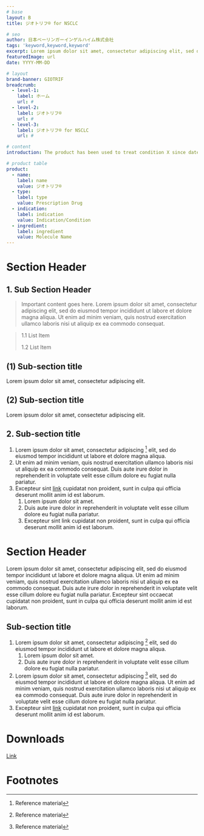 ```yaml
---
# base
layout: B
title: ジオトリフ® for NSCLC

# seo
author: 日本ベーリンガーインゲルハイム株式会社
tags: 'keyword,keyword,keyword'
excerpt: Lorem ipsum dolor sit amet, consectetur adipiscing elit, sed do tempor. Lorem ipsum dolor sit amet, consectetur adipiscing elit, sed do tempor.
featuredImage: url
date: YYYY-MM-DD

# layout
brand-banner: GIOTRIF
breadcrumb:
  - level-1: 
    label: ホーム
    url: #
  - level-2: 
    label: ジオトリフ®
    url: #
  - level-3: 
    label: ジオトリフ® for NSCLC
    url: #

# content 
introduction: The product has been used to treat condition X since date Y. Lorem ipsum dolor sit amet, consectetur adipiscing elit, sed do tempor. Lorem ipsum dolor sit amet, consectetur adipiscing elit, sed do tempor.

# product table
product:
  - name: 
    label: name
    value: ジオトリフ®
  - type: 
    label: type
    value: Prescription Drug
  - indication: 
    label: indication
    value: Indication/Condition
  - ingredient: 
    label: ingredient
    value: Molecule Name
---
```



# Section Header

## 1. Sub Section Header

> Important content goes here. Lorem ipsum dolor sit amet, consectetur adipiscing elit, sed do eiusmod tempor incididunt ut labore et dolore magna aliqua. Ut enim ad minim veniam, quis nostrud exercitation ullamco laboris nisi ut aliquip ex ea commodo consequat.


> 1.1 List Item
>
> 1.2 List Item

## (1) Sub-section title

Lorem ipsum dolor sit amet, consectetur adipiscing elit. 

## (2) Sub-section title

Lorem ipsum dolor sit amet, consectetur adipiscing elit. 

## 2. Sub-section title

1. Lorem ipsum dolor sit amet, consectetur adipiscing [^1] elit, sed do eiusmod tempor incididunt ut labore et dolore magna aliqua. 
2. Ut enim ad minim veniam, quis nostrud exercitation ullamco laboris nisi ut aliquip ex ea commodo consequat. Duis aute irure dolor in reprehenderit in voluptate velit esse cillum dolore eu fugiat nulla pariatur.
3. Excepteur sint [link](url) cupidatat non proident, sunt in culpa qui officia deserunt mollit anim id est laborum.
	1. Lorem ipsum dolor sit amet. 
	2. Duis aute irure dolor in reprehenderit in voluptate velit esse cillum dolore eu fugiat nulla pariatur. 
	3. Excepteur sint link cupidatat non proident, sunt in culpa qui officia deserunt mollit anim id est laborum.


# Section Header

Lorem ipsum dolor sit amet, consectetur adipiscing elit, sed do eiusmod tempor incididunt ut labore et dolore magna aliqua. Ut enim ad minim veniam, quis nostrud exercitation ullamco laboris nisi ut aliquip ex ea commodo consequat. Duis aute irure dolor in reprehenderit in voluptate velit esse cillum dolore eu fugiat nulla pariatur. Excepteur sint occaecat cupidatat non proident, sunt in culpa qui officia deserunt mollit anim id est laborum.


## Sub-section title

1. Lorem ipsum dolor sit amet, consectetur adipiscing [^2] elit, sed do eiusmod tempor incididunt ut labore et dolore magna aliqua.
	1. Lorem ipsum dolor sit amet. 
	2. Duis aute irure dolor in reprehenderit in voluptate velit esse cillum dolore eu fugiat nulla pariatur. 
2. Lorem ipsum dolor sit amet, consectetur adipiscing [^3] elit, sed do eiusmod tempor incididunt ut labore et dolore magna aliqua. Ut enim ad minim veniam, quis nostrud exercitation ullamco laboris nisi ut aliquip ex ea commodo consequat. Duis aute irure dolor in reprehenderit in voluptate velit esse cillum dolore eu fugiat nulla pariatur. 
3. Excepteur sint [link](url) cupidatat non proident, sunt in culpa qui officia deserunt mollit anim id est laborum. 


# Downloads

[Link](url)


# Footnotes

[^1]: Reference material
[^2]: Reference material
[^3]: Reference material
<!--stackedit_data:
eyJoaXN0b3J5IjpbLTE1MTM4NjQ0MDUsMjEzMjMyNDIzXX0=
-->